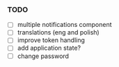 ### TODO
- [ ] multiple notifications component
- [ ] translations (eng and polish)
- [ ] improve token handling
- [ ] add application state?
- [ ] change password
